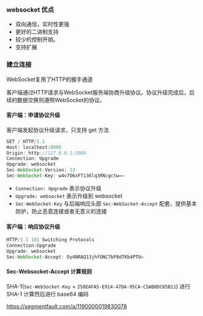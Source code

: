 
### websocket 优点
- 双向通信，实时性更强
- 更好的二进制支持
- 较少的控制开销。
- 支持扩展

### 建立连接
WebSocket复用了HTTP的握手通道

客户端通过HTTP请求与WebSocket服务端协商升级协议。协议升级完成后，后续的数据交换则遵照WebSocket的协议。

#### 客户端：申请协议升级
客户端发起协议升级请求，只支持 get 方法
```js
GET / HTTP/1.1
Host: localhost:8080
Origin: http://127.0.0.1:3000
Connection: Upgrade
Upgrade: websocket
Sec-WebSocket-Version: 13
Sec-WebSocket-Key: w4v7O6xFTi36lq3RNcgctw==
```

- `Connection: Upgrade` 表示协议升级
- `Upgrade: websocket` 表示升级到 websocket
- `Sec-WebSocket-Key` 与后端响应头部 `Sec-WebSocket-Accept` 配套，提供基本防护，防止恶意连接或者无意义的连接

#### 客户端：响应协议升级

```js
HTTP/1.1 101 Switching Protocols
Connection:Upgrade
Upgrade: websocket
Sec-WebSocket-Accept: Oy4NRAQ13jhfONC7bP8dTKb4PTU=
```

#### Sec-Websocket-Accept 计算规则

SHA-1(`Sec-WebSocket-Key` + `258EAFA5-E914-47DA-95CA-C5AB0DC85B11`) 进行 SHA-1 计算然后进行 base64 编码


https://segmentfault.com/a/1190000019830078
